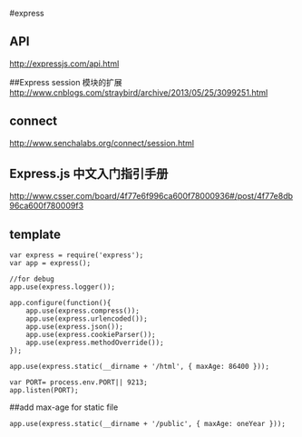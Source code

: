 #express

## API

<http://expressjs.com/api.html>

##Express session 模块的扩展
<http://www.cnblogs.com/straybird/archive/2013/05/25/3099251.html>

## connect

<http://www.senchalabs.org/connect/session.html>

## Express.js 中文入门指引手册

<http://www.csser.com/board/4f77e6f996ca600f78000936#/post/4f77e8db96ca600f780009f3>

## template

```
var express = require('express');
var app = express();

//for debug
app.use(express.logger());

app.configure(function(){
	app.use(express.compress());
	app.use(express.urlencoded());
	app.use(express.json());
	app.use(express.cookieParser());
	app.use(express.methodOverride());
});

app.use(express.static(__dirname + '/html', { maxAge: 86400 }));

var PORT= process.env.PORT|| 9213;
app.listen(PORT);

```


##add max-age for static file

```
app.use(express.static(__dirname + '/public', { maxAge: oneYear }));


```


